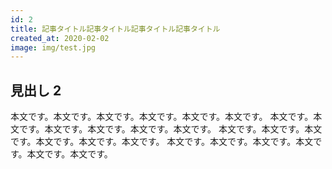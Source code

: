 ```yaml
---
id: 2
title: 記事タイトル記事タイトル記事タイトル記事タイトル
created_at: 2020-02-02
image: img/test.jpg
---
```


## 見出し 2

本文です。本文です。本文です。本文です。本文です。本文です。
本文です。本文です。本文です。本文です。本文です。本文です。
本文です。本文です。本文です。本文です。本文です。本文です。
本文です。本文です。本文です。本文です。本文です。本文です。